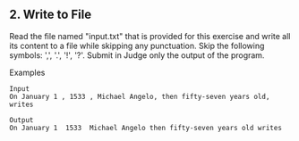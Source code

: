 ## 2. Write to File

Read the file named "input.txt" that is provided for this exercise and write all its content to a file while skipping any punctuation. Skip the following symbols: ',', '.', '!', '?'.
Submit in Judge only the output of the program.

Examples

```
Input	
On January 1 , 1533 , Michael Angelo, then fifty-seven years old, writes

Output	
On January 1  1533  Michael Angelo then fifty-seven years old writes
```

